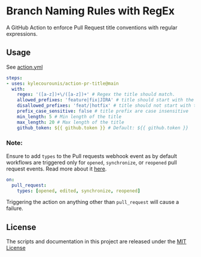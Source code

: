 # Branch Naming Rules with RegEx
A GitHub Action to enforce Pull Request title conventions with regular expressions. 

## Usage

See [action.yml](./action.yml)

```yaml
steps:
- uses: kylecourounis/action-pr-title@main
  with:
    regex: '([a-z])+\/([a-z])+' # Regex the title should match.
    allowed_prefixes: 'feature|fix|JIRA' # title should start with the given prefix
    disallowed_prefixes: 'feat/|hotfix' # title should not start with the given prefix
    prefix_case_sensitive: false # title prefix are case insensitive
    min_length: 5 # Min length of the title
    max_length: 20 # Max length of the title
    github_token: ${{ github.token }} # Default: ${{ github.token }}
```

### Note:
Ensure to add `types` to the Pull requests webhook event as by default workflows are triggered only 
for `opened`, `synchronize`, or `reopened` pull request events. Read more about 
it [here](https://docs.github.com/en/free-pro-team@latest/actions/reference/events-that-trigger-workflows#pull_request). 
```yaml
on:
  pull_request:
    types: [opened, edited, synchronize, reopened]
```

Triggering the action on anything other than `pull_request` will cause a failure.

## License
The scripts and documentation in this project are released under the [MIT License](./LICENSE)
